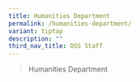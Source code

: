 ```yaml
---
title: Humanities Department
permalink: /humanities-department/
variant: tiptap
description: ""
third_nav_title: OSS Staff
---
```

<blockquote>
<p>Humanities Department</p>
</blockquote>
<p></p>
<p></p>